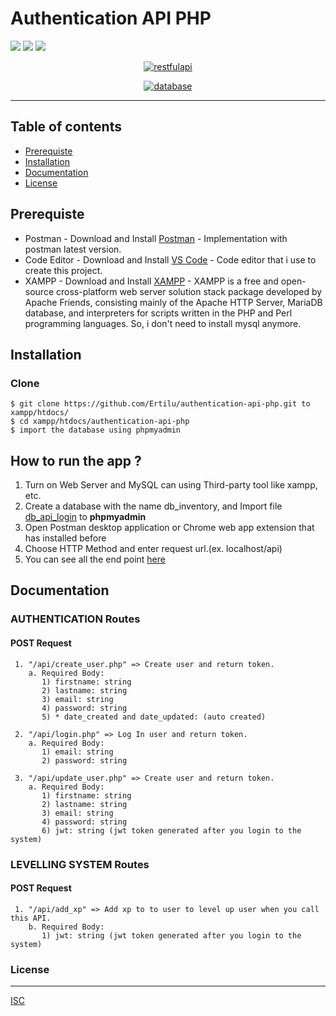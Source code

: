 # Authentication API PHP

![](https://img.shields.io/badge/Code%20Style-Standard-yellow.svg)
![](https://img.shields.io/badge/Dependencies-JWT-green.svg)
![](https://img.shields.io/badge/License-ISC-yellowgreen.svg)

<p align="center">
  <a href="https://www.php.net/">
    <img alt="restfulapi" title="PHP" src="https://upload.wikimedia.org/wikipedia/commons/2/27/PHP-logo.svg">
  </a>
</p>
<p align="center">
  <a href="https://www.mysql.com/">
    <img alt="database" title="database management" src="https://seeklogo.net/wp-content/uploads/2012/03/mysql-vector1.jpg">
  </a>
</p>

----
## Table of contents
* [Prerequiste](#prerequiste)
* [Installation](#installation)
* [Documentation](#documentation)
* [License](#license)

## Prerequiste
- Postman - Download and Install [Postman](https://www.getpostman.com/downloads) - Implementation with postman latest version.
- Code Editor - Download and Install [VS Code](https://code.visualstudio.com/Download) - Code editor that i use to create this project.
- XAMPP - Download and Install [XAMPP](https://www.apachefriends.org/download.html) - XAMPP is a free and open-source cross-platform web server solution stack package developed by Apache Friends, consisting mainly of the Apache HTTP Server, MariaDB database, and interpreters for scripts written in the PHP and Perl programming languages. So, i don't need to install mysql anymore.

## Installation
### Clone
```
$ git clone https://github.com/Ertilu/authentication-api-php.git to xampp/htdocs/
$ cd xampp/htdocs/authentication-api-php
$ import the database using phpmyadmin

```
## How to run the app ?
1. Turn on Web Server and MySQL can using Third-party tool like xampp, etc.
2. Create a database with the name db_inventory, and Import file [db_api_login](db_api_login.sql) to **phpmyadmin**
3. Open Postman desktop application or Chrome web app extension that has installed before
4. Choose HTTP Method and enter request url.(ex. localhost/api)
5. You can see all the end point [here](#documentation)

## Documentation

### AUTHENTICATION Routes

#### POST Request
```
 1. "/api/create_user.php" => Create user and return token. 
    a. Required Body: 
       1) firstname: string
       2) lastname: string
       3) email: string
       4) password: string
       5) * date_created and date_updated: (auto created)

 2. "/api/login.php" => Log In user and return token. 
    a. Required Body:
       1) email: string
       2) password: string
       
 3. "/api/update_user.php" => Create user and return token. 
    a. Required Body: 
       1) firstname: string
       2) lastname: string
       3) email: string
       4) password: string
       6) jwt: string (jwt token generated after you login to the system)
```

### LEVELLING SYSTEM Routes

#### POST Request
```
 1. "/api/add_xp" => Add xp to to user to level up user when you call this API.
    b. Required Body: 
       1) jwt: string (jwt token generated after you login to the system)
```

### License
----
[ISC](https://en.wikipedia.org/wiki/ISC_license "ISC")
